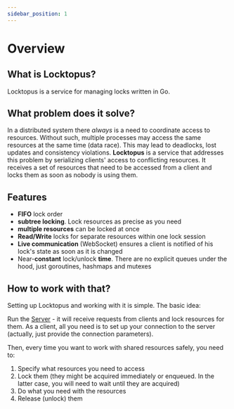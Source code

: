 ```yaml
---
sidebar_position: 1
---
```


# Overview

## What is Locktopus?

Locktopus is a service for managing locks written in Go.

## What problem does it solve?

In a distributed system there _always_ is a need to coordinate access to resources. Without such, multiple processes may access the same resources at the same time (data race). This may lead to deadlocks, lost updates and consistency violations. **Locktopus** is a service that addresses this problem by serializing clients' access to conflicting resources. It receives a set of resources that need to be accessed from a client and locks them as soon as nobody is using them.

## Features

- **FIFO** lock order
- **subtree locking**. Lock resources as precise as you need
- **multiple resources** can be locked at once
- **Read/Write** locks for separate resources within one lock session
- **Live communication** (WebSocket) ensures a client is notified of his lock's state as soon as it is changed
- Near-**constant** lock/unlock **time**. There are no explicit queues under the hood, just goroutines, hashmaps and mutexes

## How to work with that?

Setting up Locktopus and working with it is simple. The basic idea:

Run the [Server](installation.md) - it will receive requests from clients and lock resources for them.
As a client, all you need is to set up your connection to the server (actually, just provide the connection parameters).

Then, every time you want to work with shared resources safely, you need to:

1. Specify what resources you need to access
2. Lock them (they might be acquired immediately or enqueued. In the latter case, you will need to wait until they are acquired)
3. Do what you need with the resources
4. Release (unlock) them
